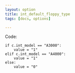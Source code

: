 ```yaml
---
layout: option
title: int_default_floppy_type
tags: [docs, options]

---
```


Code:

    if c.int_model == "A3000":
        value = "1"
    elif c.int_model == "A4000":
        value = "1"
    else:
        value = "0"
